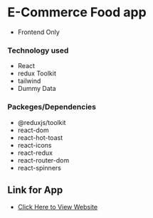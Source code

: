 # E-Commerce Food app 
- Frontend Only


### Technology used
- React
- redux Toolkit
- tailwind
- Dummy Data


### Packeges/Dependencies
-  @reduxjs/toolkit
-  react-dom
-  react-hot-toast
-  react-icons
-  react-redux
-  react-router-dom
-  react-spinners


## Link for App
- [Click Here to View Website](https://e-commerce-food-app-five.vercel.app/)
